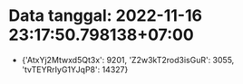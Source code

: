 # Data tanggal: 2022-11-16 23:17:50.798138+07:00

* {'AtxYj2Mtwxd5Qt3x': 9201, 'Z2w3kT2rod3isGuR': 3055, 'tvTEYRrIyG1YJqP8': 14327}
